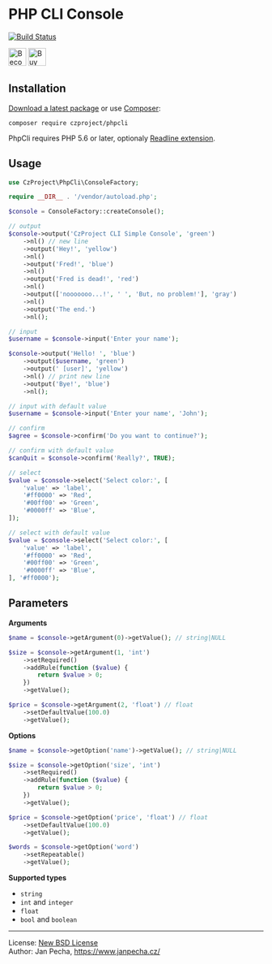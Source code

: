 PHP CLI Console
===============

[![Build Status](https://travis-ci.org/czproject/phpcli.svg?branch=master)](https://travis-ci.org/czproject/phpcli)

<a href="https://www.patreon.com/bePatron?u=9680759"><img src="https://c5.patreon.com/external/logo/become_a_patron_button.png" alt="Become a Patron!" height="35"></a>
<a href="https://www.paypal.me/janpecha/1eur"><img src="https://buymecoffee.intm.org/img/button-paypal-white.png" alt="Buy me a coffee" height="35"></a>


Installation
------------

[Download a latest package](https://github.com/czproject/phpcli/releases) or use [Composer](http://getcomposer.org/):

```
composer require czproject/phpcli
```

PhpCli requires PHP 5.6 or later, optionaly [Readline extension](http://www.php.net/manual/en/book.readline.php).


Usage
-----

``` php
use CzProject\PhpCli\ConsoleFactory;

require __DIR__ . '/vendor/autoload.php';

$console = ConsoleFactory::createConsole();

// output
$console->output('CzProject CLI Simple Console', 'green')
	->nl() // new line
	->output('Hey!', 'yellow')
	->nl()
	->output('Fred!', 'blue')
	->nl()
	->output('Fred is dead!', 'red')
	->nl()
	->output(['nooooooo...!', ' ', 'But, no problem!'], 'gray')
	->nl()
	->output('The end.')
	->nl();

// input
$username = $console->input('Enter your name');

$console->output('Hello! ', 'blue')
	->output($username, 'green')
	->output(' [user]', 'yellow')
	->nl() // print new line
	->output('Bye!', 'blue')
	->nl();

// input with default value
$username = $console->input('Enter your name', 'John');

// confirm
$agree = $console->confirm('Do you want to continue?');

// confirm with default value
$canQuit = $console->confirm('Really?', TRUE);

// select
$value = $console->select('Select color:', [
	'value' => 'label',
	'#ff0000' => 'Red',
	'#00ff00' => 'Green',
	'#0000ff' => 'Blue',
]);

// select with default value
$value = $console->select('Select color:', [
	'value' => 'label',
	'#ff0000' => 'Red',
	'#00ff00' => 'Green',
	'#0000ff' => 'Blue',
], '#ff0000');
```


## Parameters

**Arguments**

```php
$name = $console->getArgument(0)->getValue(); // string|NULL

$size = $console->getArgument(1, 'int')
	->setRequired()
	->addRule(function ($value) {
		return $value > 0;
	})
	->getValue();

$price = $console->getArgument(2, 'float') // float
	->setDefaultValue(100.0)
	->getValue();
```


**Options**

```php
$name = $console->getOption('name')->getValue(); // string|NULL

$size = $console->getOption('size', 'int')
	->setRequired()
	->addRule(function ($value) {
		return $value > 0;
	})
	->getValue();

$price = $console->getOption('price', 'float') // float
	->setDefaultValue(100.0)
	->getValue();

$words = $console->getOption('word')
	->setRepeatable()
	->getValue();
```


**Supported types**

* `string`
* `int` and `integer`
* `float`
* `bool` and `boolean`

--------------------------------------------------------------------------------

License: [New BSD License](license.md)
<br>Author: Jan Pecha, https://www.janpecha.cz/
